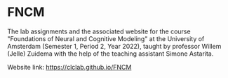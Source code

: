 # FNCM

The lab assignments and the associated website for the course "Foundations of Neural and Cognitive Modeling" at the University of Amsterdam (Semester 1, Period 2, Year 2022), taught by professor Willem (Jelle) Zuidema with the help of the teaching assistant Simone Astarita.

Website link: https://clclab.github.io/FNCM
